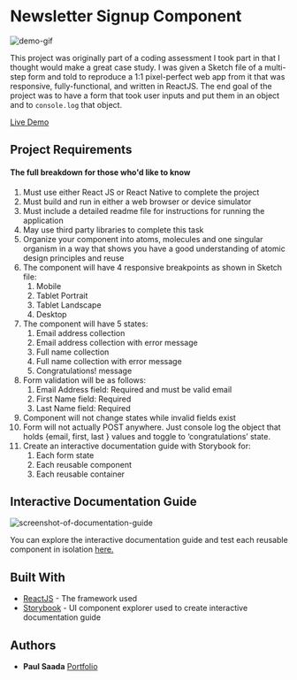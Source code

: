 # Newsletter Signup Component

![demo-gif](https://user-images.githubusercontent.com/26423160/69489089-7661b780-0e41-11ea-9df9-3504f5d124ac.gif)

This project was originally part of a coding assessment I took part in that I thought would make a great case study. I was given a Sketch file of a multi-step form and told to reproduce a 1:1 pixel-perfect web app from it that was responsive, fully-functional, and written in ReactJS. The end goal of the project was to have a form that took user inputs and put them in an object and to `console.log` that object.

[Live Demo](https://nifty-jang-8d4b7c.netlify.com/)

## Project Requirements
#### The full breakdown for those who'd like to know

1. Must use either React JS or React Native to complete the project 
2. Must build and run in either a web browser or device simulator 
3. Must include a detailed readme file for instructions for running the application 
4. May use third party libraries to complete this task 
5. Organize your component into atoms, molecules and one singular organism in a way that shows you have a good understanding of atomic design principles and reuse
6. The component will have 4 responsive breakpoints as shown in Sketch file:
	1. Mobile 
	2. Tablet Portrait 
	3. Tablet Landscape
	4. Desktop
7. The component will have 5 states: 
	1. Email address collection 
	2. Email address collection with error message 
	3. Full name collection 
	4. Full name collection with error message
	5. Congratulations! message
8. Form validation will be as follows: 
	1. Email Address field: Required and must be valid email
	2. First Name field: Required 
	3. Last Name field: Required 
9. Component will not change states while invalid fields exist 
10. Form will not actually POST anywhere. Just console log the object that holds {email, first, last } values and toggle to ‘congratulations’ state.
11. Create an interactive documentation guide with Storybook for:
	1. Each form state
	2. Each reusable component
	3. Each reusable container

## Interactive Documentation Guide

![screenshot-of-documentation-guide](https://user-images.githubusercontent.com/26423160/69489388-7e235b00-0e45-11ea-9dab-86c9bf0b6641.png)

You can explore the interactive documentation guide and test each reusable component in isolation [here.](https://jovial-shockley-68dfcb.netlify.com)

## Built With

* [ReactJS](https://reactjs.org/) - The framework used
* [Storybook](https://storybook.js.org/) - UI component explorer used to create interactive documentation guide


## Authors

* **Paul Saada** [Portfolio](https://paulsaada.com)
